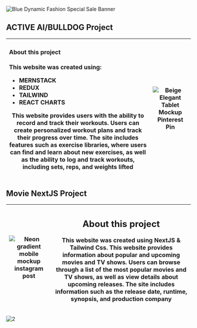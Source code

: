 ![Blue Dynamic Fashion Special Sale Banner](https://user-images.githubusercontent.com/57059357/203512105-2001c815-2da6-4187-9052-2e2d0f0d1e9c.gif)


## ACTIVE AI/BULLDOG Project
 |<div backgroundColor="black" color="white"> <h4 align="left">About this project</h4> <p align="left">This website was created using:</p> <ul align="left"> <li>MERNSTACK</li> <li>REDUX</li> <li>TAILWIND</li> <li>REACT CHARTS</li></ul> <p align="center">This website provides users with the ability to record and track their workouts. Users can create personalized workout plans and track their progress over time. The site includes features such as exercise libraries, where users can find and learn about new exercises, as well as the ability to log and track workouts, including sets, reps, and weights lifted</p> </div> | ![Beige Elegant Tablet Mockup Pinterest Pin](https://user-images.githubusercontent.com/57059357/223713553-5506cd0c-173c-4705-aa61-3de677ae899e.png)
| :---: | :---: |
## Movie NextJS Project
| ![Neon gradient mobile mockup instagram post ](https://user-images.githubusercontent.com/57059357/223711626-c00d3502-22a8-41dd-bd29-3d1bea1861aa.png) | <h2 align="center">About this project</h2> <p align="center">This website was created using NextJS & Tailwind Css. This website provides information about popular and upcoming movies and TV shows. Users can browse through a list of the most popular movies and TV shows, as well as view details about upcoming releases. The site includes information such as the release date, runtime, synopsis, and production company</p> |
| :---: | :---: |



![2](https://user-images.githubusercontent.com/57059357/203519666-917cfca2-96c0-429e-9b0a-001f4071459b.png)


